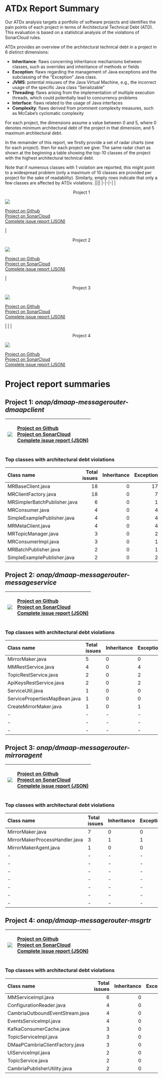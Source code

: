 # ATDx Report Summary
Our  ATDx analysis targets a portfolio of software projects and identifies the pain points of each project in terms of Architectural Technical Debt (ATD). This evaluation is based on a statistical analysis of the violations of SonarCloud rules.

ATDx provides an overview of the architectural technical debt in a project  in 6 distinct dimensions:
* **Inheritance**: flaws concerning inheritance mechanisms between classes, such as overrides and inheritance of methods or fields
* **Exception**: flaws regarding the management of Java exceptions and the subclassing of the “Exception” Java class.
* **JVMS**: potential misuses of the Java Virtual Machine, e.g., the incorrect usage of the specific Java class “Serializable”
* **Threading**: flaws arising from the implementation of multiple execution threads, which could potentially lead to concurrency problems
* **Interface**: flaws related to the usage of Java interfaces
* **Complexity**: flaws derived from prominent complexity measures, such as McCabe’s cyclomatic complexity

For each project, the dimensions assume a value between 0 and 5, where 0 denotes minimum architectural debt of the project in that dimension, and 5 maximum architectural debt.

In the remainder of this report, we firstly provide a set of radar charts (one for each project). then for each project we give:
The same radar chart as shown at the beginning
 a table showing the top-10 classes of the project with the highest architectural technical debt.

Note that if numerous classes with 1 violation are reported, this might point to a widespread problem (only a maximum of 10 classes are provided per project for the sake of readability). Similarly, empty rows indicate that only a few classes are affected by ATDx violations.
||||
|-|-|-|
|<p align="center">Project 1</p><img src="https://github.com/robertoverdecchia/ATDx_report_sandbox/blob/master/plots/onap_dmaap-messagerouter-dmaapclient.jpg"/> <p style="text-align:left">[Project on Github](https://github.com/onap/dmaap-messagerouter-dmaapclient) <br> [Project on SonarCloud ](https://sonarcloud.io/dashboard?id=onap_dmaap-messagerouter-dmaapclient) <br> [Complete issue report (JSON)](https://github.com/robertoverdecchia/ATDx_report_sandbox/blob/master/jsons/onap_dmaap-messagerouter-dmaapclient.json)</p>|<p align="center">Project 2</p><img src="https://github.com/robertoverdecchia/ATDx_report_sandbox/blob/master/plots/onap_dmaap-messagerouter-messageservice.jpg"/> <p style="text-align:left">[Project on Github](https://github.com/onap/dmaap-messagerouter-messageservice) <br> [Project on SonarCloud ](https://sonarcloud.io/dashboard?id=onap_dmaap-messagerouter-messageservice) <br> [Complete issue report (JSON)](https://github.com/robertoverdecchia/ATDx_report_sandbox/blob/master/jsons/onap_dmaap-messagerouter-messageservice.json)</p>|<p align="center">Project 3</p><img src="https://github.com/robertoverdecchia/ATDx_report_sandbox/blob/master/plots/onap_dmaap-messagerouter-mirroragent.jpg"/> <p style="text-align:left">[Project on Github](https://github.com/onap/dmaap-messagerouter-mirroragent) <br> [Project on SonarCloud ](https://sonarcloud.io/dashboard?id=onap_dmaap-messagerouter-mirroragent) <br> [Complete issue report (JSON)](https://github.com/robertoverdecchia/ATDx_report_sandbox/blob/master/jsons/onap_dmaap-messagerouter-mirroragent.json)</p>
 | |
|<p align="center">Project 4</p><img src="https://github.com/robertoverdecchia/ATDx_report_sandbox/blob/master/plots/onap_dmaap-messagerouter-msgrtr.jpg"/> <p style="text-align:left">[Project on Github](https://github.com/onap/dmaap-messagerouter-msgrtr) <br> [Project on SonarCloud ](https://sonarcloud.io/dashboard?id=onap_dmaap-messagerouter-msgrtr) <br> [Complete issue report (JSON)](https://github.com/robertoverdecchia/ATDx_report_sandbox/blob/master/jsons/onap_dmaap-messagerouter-msgrtr.json)</p>
# Project report summaries
## Project 1: _onap/dmaap-messagerouter-dmaapclient_
|<img src="https://github.com/robertoverdecchia/ATDx_report_sandbox/blob/master/plots/onap_dmaap-messagerouter-dmaapclient.jpg"/>|<p style="text-align:left">[Project on Github](https://github.com/onap/dmaap-messagerouter-dmaapclient) <br> [Project on SonarCloud ](https://sonarcloud.io/dashboard?id=onap_dmaap-messagerouter-dmaapclient) <br> [Complete issue report (JSON)](https://github.com/robertoverdecchia/ATDx_report_sandbox/blob/master/jsons/onap_dmaap-messagerouter-dmaapclient.json)</p>
|-|-|
### Top classes with architectural debt violations
| Class name                   |   Total issues |   Inheritance |   Exception |   JVMS |   Interface |   Threading |   Complexity | Fully qualified class name                                               |
|:-----------------------------|---------------:|--------------:|------------:|-------:|------------:|------------:|-------------:|:-------------------------------------------------------------------------|
| MRBaseClient.java            |             18 |             0 |          17 |      0 |           1 |           0 |            0 | src/main/java/org/onap/dmaap/mr/client/impl/MRBaseClient.java            |
| MRClientFactory.java         |             18 |             0 |           7 |      0 |          11 |           0 |            0 | src/main/java/org/onap/dmaap/mr/client/MRClientFactory.java              |
| MRSimplerBatchPublisher.java |              6 |             0 |           1 |      0 |           3 |           2 |            0 | src/main/java/org/onap/dmaap/mr/client/impl/MRSimplerBatchPublisher.java |
| MRConsumer.java              |              4 |             0 |           4 |      0 |           0 |           0 |            0 | src/main/java/org/onap/dmaap/mr/client/MRConsumer.java                   |
| SimpleExamplePublisher.java  |              4 |             0 |           4 |      0 |           0 |           0 |            0 | src/main/java/org/onap/dmaap/mr/test/clients/SimpleExamplePublisher.java |
| MRMetaClient.java            |              4 |             0 |           4 |      0 |           0 |           0 |            0 | src/main/java/org/onap/dmaap/mr/client/impl/MRMetaClient.java            |
| MRTopicManager.java          |              3 |             0 |           2 |      0 |           1 |           0 |            0 | src/main/java/org/onap/dmaap/mr/client/MRTopicManager.java               |
| MRConsumerImpl.java          |              3 |             0 |           1 |      0 |           2 |           0 |            0 | src/main/java/org/onap/dmaap/mr/client/impl/MRConsumerImpl.java          |
| MRBatchPublisher.java        |              2 |             0 |           1 |      0 |           1 |           0 |            0 | src/main/java/org/onap/dmaap/mr/client/impl/MRBatchPublisher.java        |
| SimpleExamplePublisher.java  |              2 |             0 |           2 |      0 |           0 |           0 |            0 | src/main/java/org/onap/dmaap/mr/dme/client/SimpleExamplePublisher.java   |

## Project 2: _onap/dmaap-messagerouter-messageservice_
|<img src="https://github.com/robertoverdecchia/ATDx_report_sandbox/blob/master/plots/onap_dmaap-messagerouter-messageservice.jpg"/>|<p style="text-align:left">[Project on Github](https://github.com/onap/dmaap-messagerouter-messageservice) <br> [Project on SonarCloud ](https://sonarcloud.io/dashboard?id=onap_dmaap-messagerouter-messageservice) <br> [Complete issue report (JSON)](https://github.com/robertoverdecchia/ATDx_report_sandbox/blob/master/jsons/onap_dmaap-messagerouter-messageservice.json)</p>
|-|-|
### Top classes with architectural debt violations
| Class name                    | Total issues   | Inheritance   | Exception   | JVMS   | Interface   | Threading   | Complexity   | Fully qualified class name                                      |
|:------------------------------|:---------------|:--------------|:------------|:-------|:------------|:------------|:-------------|:----------------------------------------------------------------|
| MirrorMaker.java              | 5              | 0             | 0           | 0      | 5           | 0           | 0            | src/main/java/org/onap/dmaap/mmagent/MirrorMaker.java           |
| MMRestService.java            | 4              | 0             | 4           | 0      | 0           | 0           | 0            | src/main/java/org/onap/dmaap/service/MMRestService.java         |
| TopicRestService.java         | 2              | 0             | 2           | 0      | 0           | 0           | 0            | src/main/java/org/onap/dmaap/service/TopicRestService.java      |
| ApiKeysRestService.java       | 2              | 0             | 2           | 0      | 0           | 0           | 0            | src/main/java/org/onap/dmaap/service/ApiKeysRestService.java    |
| ServiceUtil.java              | 1              | 0             | 0           | 0      | 1           | 0           | 0            | src/main/java/org/onap/dmaap/service/ServiceUtil.java           |
| ServicePropertiesMapBean.java | 1              | 0             | 0           | 0      | 1           | 0           | 0            | src/main/java/org/onap/dmaap/util/ServicePropertiesMapBean.java |
| CreateMirrorMaker.java        | 1              | 0             | 1           | 0      | 0           | 0           | 0            | src/main/java/org/onap/dmaap/mmagent/CreateMirrorMaker.java     |
| -                             | -              | -             | -           | -      | -           | -           | -            | -                                                               |
| -                             | -              | -             | -           | -      | -           | -           | -            | -                                                               |
| -                             | -              | -             | -           | -      | -           | -           | -            | -                                                               |

## Project 3: _onap/dmaap-messagerouter-mirroragent_
|<img src="https://github.com/robertoverdecchia/ATDx_report_sandbox/blob/master/plots/onap_dmaap-messagerouter-mirroragent.jpg"/>|<p style="text-align:left">[Project on Github](https://github.com/onap/dmaap-messagerouter-mirroragent) <br> [Project on SonarCloud ](https://sonarcloud.io/dashboard?id=onap_dmaap-messagerouter-mirroragent) <br> [Complete issue report (JSON)](https://github.com/robertoverdecchia/ATDx_report_sandbox/blob/master/jsons/onap_dmaap-messagerouter-mirroragent.json)</p>
|-|-|
### Top classes with architectural debt violations
| Class name                     | Total issues   | Inheritance   | Exception   | JVMS   | Interface   | Threading   | Complexity   | Fully qualified class name                                                        |
|:-------------------------------|:---------------|:--------------|:------------|:-------|:------------|:------------|:-------------|:----------------------------------------------------------------------------------|
| MirrorMaker.java               | 7              | 0             | 0           | 0      | 7           | 0           | 0            | src/main/java/org/onap/dmaap/mr/dmaapMMAgent/dao/MirrorMaker.java                 |
| MirrorMakerProcessHandler.java | 3              | 1             | 1           | 0      | 1           | 0           | 0            | src/main/java/org/onap/dmaap/mr/dmaapMMAgent/utils/MirrorMakerProcessHandler.java |
| MirrorMakerAgent.java          | 1              | 0             | 0           | 0      | 1           | 0           | 0            | src/main/java/org/onap/dmaap/mr/dmaapMMAgent/MirrorMakerAgent.java                |
| -                              | -              | -             | -           | -      | -           | -           | -            | -                                                                                 |
| -                              | -              | -             | -           | -      | -           | -           | -            | -                                                                                 |
| -                              | -              | -             | -           | -      | -           | -           | -            | -                                                                                 |
| -                              | -              | -             | -           | -      | -           | -           | -            | -                                                                                 |
| -                              | -              | -             | -           | -      | -           | -           | -            | -                                                                                 |
| -                              | -              | -             | -           | -      | -           | -           | -            | -                                                                                 |
| -                              | -              | -             | -           | -      | -           | -           | -            | -                                                                                 |

## Project 4: _onap/dmaap-messagerouter-msgrtr_
|<img src="https://github.com/robertoverdecchia/ATDx_report_sandbox/blob/master/plots/onap_dmaap-messagerouter-msgrtr.jpg"/>|<p style="text-align:left">[Project on Github](https://github.com/onap/dmaap-messagerouter-msgrtr) <br> [Project on SonarCloud ](https://sonarcloud.io/dashboard?id=onap_dmaap-messagerouter-msgrtr) <br> [Complete issue report (JSON)](https://github.com/robertoverdecchia/ATDx_report_sandbox/blob/master/jsons/onap_dmaap-messagerouter-msgrtr.json)</p>
|-|-|
### Top classes with architectural debt violations
| Class name                      |   Total issues |   Inheritance |   Exception |   JVMS |   Interface |   Threading |   Complexity | Fully qualified class name                                                           |
|:--------------------------------|---------------:|--------------:|------------:|-------:|------------:|------------:|-------------:|:-------------------------------------------------------------------------------------|
| MMServiceImpl.java              |              6 |             0 |           6 |      0 |           0 |           0 |            0 | src/main/java/org/onap/dmaap/dmf/mr/service/impl/MMServiceImpl.java                  |
| ConfigurationReader.java        |              4 |             0 |           3 |      0 |           1 |           0 |            0 | src/main/java/org/onap/dmaap/dmf/mr/utils/ConfigurationReader.java                   |
| CambriaOutboundEventStream.java |              4 |             0 |           4 |      0 |           0 |           0 |            0 | src/main/java/org/onap/dmaap/dmf/mr/resources/CambriaOutboundEventStream.java        |
| EventsServiceImpl.java          |              4 |             0 |           4 |      0 |           0 |           0 |            0 | src/main/java/org/onap/dmaap/dmf/mr/service/impl/EventsServiceImpl.java              |
| KafkaConsumerCache.java         |              3 |             0 |           0 |      0 |           0 |           0 |            3 | src/main/java/org/onap/dmaap/dmf/mr/backends/kafka/KafkaConsumerCache.java           |
| TopicServiceImpl.java           |              3 |             0 |           3 |      0 |           0 |           0 |            0 | src/main/java/org/onap/dmaap/dmf/mr/service/impl/TopicServiceImpl.java               |
| DMaaPCambriaClientFactory.java  |              3 |             0 |           0 |      0 |           3 |           0 |            0 | src/main/java/org/onap/dmaap/dmf/mr/metrics/publisher/DMaaPCambriaClientFactory.java |
| UIServiceImpl.java              |              2 |             0 |           2 |      0 |           0 |           0 |            0 | src/main/java/org/onap/dmaap/dmf/mr/service/impl/UIServiceImpl.java                  |
| TopicService.java               |              2 |             0 |           2 |      0 |           0 |           0 |            0 | src/main/java/org/onap/dmaap/dmf/mr/service/TopicService.java                        |
| CambriaPublisherUtility.java    |              2 |             0 |           1 |      0 |           1 |           0 |            0 | src/main/java/org/onap/dmaap/dmf/mr/metrics/publisher/CambriaPublisherUtility.java   |

